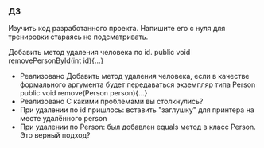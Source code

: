 ### ДЗ

Изучить код разработанного проекта. Напишите его с нуля для тренировки стараясь не подсматривать.

 Добавить метод удаления человека по id.
 public void removePersonById(int id){…}
- Реализовано
 Добавить метод удаления человека, если в качестве формального аргумента будет передаваться экземпляр типа Person
 public void remove(Person person){…}
- Реализовано
 С какими проблемами вы столкнулись?
- При удалении по id пришлось: вставить "заглушку" для принтера на месте удалённого person
- При удалении по Person: был добавлен equals метод в класс Person. Это верный подход?

